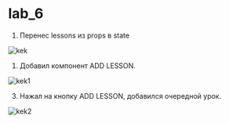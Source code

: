 # lab_6

1. Перенес lessons из props в state 

![kek](https://sun9-22.userapi.com/c857024/v857024656/ccb10/hI2e8_Zr5II.jpg)

1. Добавил компонент ADD LESSON. 

![kek1](https://sun9-49.userapi.com/c857024/v857024656/ccb19/UH3FgfYgWuc.jpg)

3. Нажал на кнопку ADD LESSON, добавился очередной урок. 

![kek2](https://sun9-29.userapi.com/c857024/v857024656/ccb21/0byhaBugM8A.jpg)
